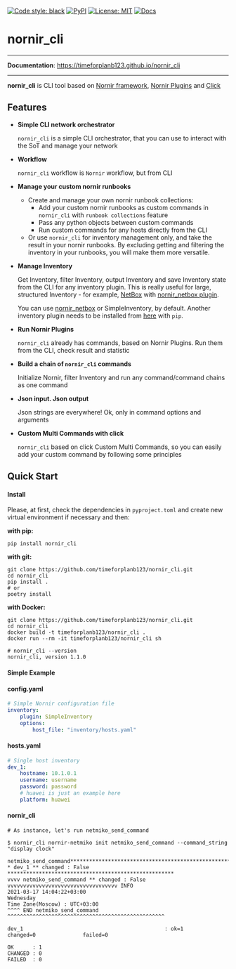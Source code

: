 [![Code style: black](https://img.shields.io/badge/code%20style-black-000000.svg)](https://github.com/ambv/black)
[![PyPI](https://img.shields.io/pypi/v/nornir-cli.svg)](https://pypi.org/project/nornir-cli)
[![License: MIT](https://img.shields.io/badge/License-MIT-blueviolet.svg)](https://opensource.org/licenses/MIT)
[![Docs](https://img.shields.io/badge/docs-passing-green.svg)](https://timeforplanb123.github.io/nornir_cli/)

nornir_cli
==========

---

**Documentation**: <a href="https://timeforplanb123.github.io/nornir_cli" target="_blank">https://timeforplanb123.github.io/nornir_cli</a>

---

**nornir_cli** is CLI tool based on <a href="https://github.com/nornir-automation/nornir" target="_blank">Nornir framework</a>,
<a href="https://nornir.tech/nornir/plugins/" target="_blank">Nornir Plugins</a> and <a href="https://github.com/pallets/click" target="_blank">Click</a>


## Features 

* **Simple CLI network orchestrator**

    `nornir_cli` is a simple CLI orchestrator, that you can use to interact with the SoT and manage your network

* **Workflow**

    `nornir_cli` workflow is `Nornir` workflow, but from CLI

* **Manage your custom nornir runbooks**

    * Create and manage your own nornir runbook collections: 
        * Add your custom nornir runbooks as custom commands in `nornir_cli` with `runbook collections` feature
        * Pass any python objects between custom commands 
        * Run custom commands for any hosts directly from the CLI
    * Or use `nornir_cli` for inventory management only, and take the result in your nornir runbooks. By excluding getting and filtering the inventory in your runbooks, you will make them more versatile.

* **Manage Inventory**

    Get Inventory, filter Inventory, output Inventory and save Inventory state from the CLI for any inventory plugin.
    This is really useful for large, structured Inventory - for example, <a href="https://github.com/netbox-community/netbox" target="_blank">NetBox</a> with <a href="https://github.com/wvandeun/nornir_netbox" target="_blank">nornir_netbox plugin</a>.

    You can use <a href="https://github.com/wvandeun/nornir_netbox" target="_blank">nornir_netbox</a> or SimpleInventory, by default. Another inventory plugin needs to be installed from <a href="https://nornir.tech/nornir/plugins/" target="_blank">here</a> with `pip`. 

* **Run Nornir Plugins**

    `nornir_cli` already has commands, based on Nornir Plugins. Run them from the CLI, check result and statistic

* **Build a chain of `nornir_cli` commands**

    Initialize Nornir, filter Inventory and run any command/command chains as one command

* **Json input. Json output**

    Json strings are everywhere! Ok, only in command options and arguments

* **Custom Multi Commands with click**

    `nornir_cli` based on click Custom Multi Commands, so you can easily add your custom command by following some principles


## Quick Start 

#### Install

Please, at first, check the dependencies in `pyproject.toml` and create new virtual environment if necessary and then:

**with pip:**

```text
pip install nornir_cli
```

**with git:**

```text
git clone https://github.com/timeforplanb123/nornir_cli.git
cd nornir_cli
pip install .
# or
poetry install
```

**with Docker:**

```text
git clone https://github.com/timeforplanb123/nornir_cli.git
cd nornir_cli
docker build -t timeforplanb123/nornir_cli .
docker run --rm -it timeforplanb123/nornir_cli sh

# nornir_cli --version
nornir_cli, version 1.1.0
```

#### Simple Example


#### config.yaml
```yaml
# Simple Nornir configuration file
inventory:
    plugin: SimpleInventory
    options:
        host_file: "inventory/hosts.yaml"
```
#### hosts.yaml
```yaml
# Single host inventory
dev_1:
    hostname: 10.1.0.1
    username: username 
    password: password
    # huawei is just an example here
    platform: huawei
```
#### nornir_cli
```text
# As instance, let's run netmiko_send_command

$ nornir_cli nornir-netmiko init netmiko_send_command --command_string "display clock"

netmiko_send_command************************************************************
* dev_1 ** changed : False *****************************************************
vvvv netmiko_send_command ** changed : False vvvvvvvvvvvvvvvvvvvvvvvvvvvvvvvvvvv INFO
2021-03-17 14:04:22+03:00
Wednesday
Time Zone(Moscow) : UTC+03:00
^^^^ END netmiko_send_command ^^^^^^^^^^^^^^^^^^^^^^^^^^^^^^^^^^^^^^^^^^^^^^^^^^

dev_1                                             : ok=1               changed=0               failed=0

OK      : 1
CHANGED : 0
FAILED  : 0
```
